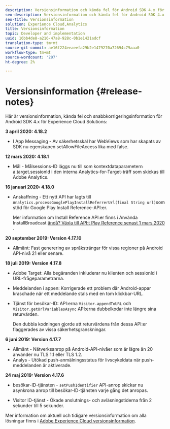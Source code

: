 ```yaml
---
description: Versionsinformation och kända fel för Android SDK 4.x för Experience Cloud Solutions.
seo-description: Versionsinformation och kända fel för Android SDK 4.x för Experience Cloud Solutions.
seo-title: Versionsinformation
solution: Experience Cloud,Analytics
title: Versionsinformation
topic: Developer and implementation
uuid: 16bb4de8-a216-47a8-928c-0b1e1421adcf
translation-type: tm+mt
source-git-commit: ae16f224eeaeefa29b2e1479270a72694c79aaa0
workflow-type: tm+mt
source-wordcount: '297'
ht-degree: 2%

---
```



# Versionsinformation {#release-notes}

Här är versionsinformation, kända fel och snabbkorrigeringsinformation för Android SDK 4.x för Experience Cloud Solutions:

**3 april 2020: 4.18.2**

* I App Messaging - Av säkerhetsskäl har WebViews som har skapats av SDK nu egenskapen setAllowFileAccess lika med false.

**12 mars 2020: 4.18.1**

* Mål - Målsessions-ID läggs nu till som kontextdataparametern a.target.sessionId i den interna Analytics-for-Target-träff som skickas till Adobe Analytics.

**16 januari 2020: 4.18.0**

* Anskaffning - Ett nytt API har lagts till `Analytics.processGooglePlayInstallReferrerUrl(final String url)`som stöd för Google Play Install Reference-API:er.

   Mer information om Install Reference API:er finns i Använda InstallBroadcast [ändå? Växla till API:t Play Reference senast 1 mars 2020](https://android-developers.googleblog.com/2019/11/still-using-installbroadcast-switch-to.html) .

**20 september 2019: Version 4.17.10**

* Allmänt: Fast generering av språksträngar för vissa regioner på Android API-nivå 21 eller senare.

**18 juli 2019: Version 4.17.8**

* Adobe Target: Alla begäranden inkluderar nu klienten och sessionId i URL-frågeparametrarna.
* Meddelanden i appen: Korrigerade ett problem där Android-appar kraschade när ett meddelande stals med en tom klickbar-URL.
* Tjänst för besökar-ID: API:erna `Visitor.appendToURL` och `Visitor.getUrlVariablesAsync` API:erna dubbelkodar inte längre sina returvärden.

   Den dubbla kodningen gjorde att returvärdena från dessa API:er flaggerades av vissa säkerhetsgranskningar.

**6 juni 2019: Version 4.17.7**

* Allmänt - Nätverksanrop på Android-API-nivåer som är lägre än 20 använder nu TLS 1.1 eller TLS 1.2.
* Analys - Utökad push-anmälningsstatus för livscykeldata när push-meddelanden är aktiverade.

**24 maj 2019: Version 4.17.6**

* besökar-ID-tjänsten -
   `setPushIdentifier` API-anrop skickar nu asynkrona anrop till besökar-ID-tjänsten varje gång det anropas.

* Visitor ID-tjänst - Ökade anslutnings- och avläsningstiderna från 2 sekunder till 5 sekunder.


Mer information om aktuell och tidigare versionsinformation om alla lösningar finns i [Adobe Experience Cloud versionsinformation](hhttps://docs.adobe.com/content/help/en/release-notes/experience-cloud/current.html).
